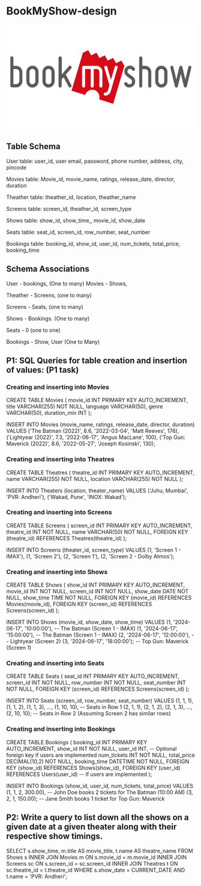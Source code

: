 # BookMyShow-design

![Alt text](https://github.com/adityasinghbaghel/BookMyShow-design/blob/main/bookmyshow-logo-vector.png)

## Table Schema

User table:
user_id, user email, password, phone number, address, city, pincode

Movies table:
Movie_id, movie_name, ratings, release_date, director, duration

Theather table:
theather_id, location, theather_name

Screens table:
screen_id, theather_id, screen_type

Shows table:
show_id, show_time,, movie_id, show_date

Seats table:
seat_id, screen_id, row_number, seat_number

Bookings table:
booking_id, show_id, user_id, num_tickets, total_price, booking_time




## Schema Associations

User - bookings,  (One to many)
Movies - Shows,  

Theather - Screens, (one to many)

Screens - Seats,  (one to many)

Shows - Bookings. (One to many)

Seats - 0  (one to one)

Bookings - Show, User (One to Many)






## P1: SQL Queries for table creation and insertion of values:  (P1 task)



### Creating and inserting into Movies

CREATE TABLE Movies (
  movie_id INT PRIMARY KEY AUTO_INCREMENT,
  title VARCHAR(255) NOT NULL,
  language VARCHAR(50),
  genre VARCHAR(50),
  duration_min INT
);

INSERT INTO Movies (movie_name, ratings, release_date, director, duration)
VALUES ('The Batman (2022)', 8.6, '2022-03-04', 'Matt Reeves', 176),
       ('Lightyear (2022)', 7.3, '2022-06-17', 'Angus MacLane', 100),
       ('Top Gun: Maverick (2022)', 8.6, '2022-05-27', 'Joseph Kosinski', 130);


### Creating and inserting into Theatres

CREATE TABLE Theatres (
  theatre_id INT PRIMARY KEY AUTO_INCREMENT,
  name VARCHAR(255) NOT NULL,
  location VARCHAR(255) NOT NULL
);

INSERT INTO Theaters (location, theater_name)
VALUES ('Juhu, Mumbai', 'PVR: Andheri'),
       ('Wakad, Pune', 'INOX: Wakad');


### Creating and inserting into Screens

CREATE TABLE Screens (
  screen_id INT PRIMARY KEY AUTO_INCREMENT,
  theatre_id INT NOT NULL,
  name VARCHAR(50) NOT NULL,
  FOREIGN KEY (theatre_id) REFERENCES Theatres(theatre_id)
);


INSERT INTO Screens (theater_id, screen_type)
VALUES (1, 'Screen 1 - IMAX'),
       (1, 'Screen 2'),
       (2, 'Screen 1'),
       (2, 'Screen 2 - Dolby Atmos');


### Creating and inserting into Shows

CREATE TABLE Shows (
  show_id INT PRIMARY KEY AUTO_INCREMENT,
  movie_id INT NOT NULL,
  screen_id INT NOT NULL,
  show_date DATE NOT NULL,
  show_time TIME NOT NULL,
  FOREIGN KEY (movie_id) REFERENCES Movies(movie_id),
  FOREIGN KEY (screen_id) REFERENCES Screens(screen_id)
);

INSERT INTO Shows (movie_id, show_date, show_time)
VALUES (1, '2024-06-17', '10:00:00'),  -- The Batman (Screen 1 - IMAX)
       (1, '2024-06-17', '15:00:00'),  -- The Batman (Screen 1 - IMAX)
       (2, '2024-06-17', '12:00:00'),  -- Lightyear (Screen 2)
       (3, '2024-06-17', '18:00:00');  -- Top Gun: Maverick (Screen 1)



### Creating and inserting into Seats

CREATE TABLE Seats (
  seat_id INT PRIMARY KEY AUTO_INCREMENT,
  screen_id INT NOT NULL,
  row_number INT NOT NULL,
  seat_number INT NOT NULL,
  FOREIGN KEY (screen_id) REFERENCES Screens(screen_id)
);


INSERT INTO Seats (screen_id, row_number, seat_number)
VALUES (1, 1, 1), (1, 1, 2), (1, 1, 3), ..., (1, 10, 10),  -- Seats in Row 1
       (2, 1, 1), (2, 1, 2), (2, 1, 3), ..., (2, 10, 10);  -- Seats in Row 2 (Assuming Screen 2 has similar rows)


### Creating and inserting into Bookings

CREATE TABLE Bookings (
  booking_id INT PRIMARY KEY AUTO_INCREMENT,
  show_id INT NOT NULL,
  user_id INT,  -- Optional foreign key if users are implemented
  num_tickets INT NOT NULL,
  total_price DECIMAL(10,2) NOT NULL,
  booking_time DATETIME NOT NULL,
  FOREIGN KEY (show_id) REFERENCES Shows(show_id),
  FOREIGN KEY (user_id) REFERENCES Users(user_id)  -- If users are implemented
);


INSERT INTO Bookings (show_id, user_id, num_tickets, total_price)
VALUES (1, 1, 2, 300.00),  -- John Doe books 2 tickets for The Batman (10:00 AM)
       (3, 2, 1, 150.00);   -- Jane Smith books 1 ticket for Top Gun: Maverick






## P2: Write a query to list down all the shows on a given date at a given theater along with their respective show timings.  



SELECT s.show_time, m.title AS movie_title, t.name AS theatre_name
FROM Shows s
INNER JOIN Movies m ON s.movie_id = m.movie_id
INNER JOIN Screens sc ON s.screen_id = sc.screen_id
INNER JOIN Theatres t ON sc.theatre_id = t.theatre_id
WHERE s.show_date = CURRENT_DATE
  AND t.name = 'PVR: Andheri'; 





